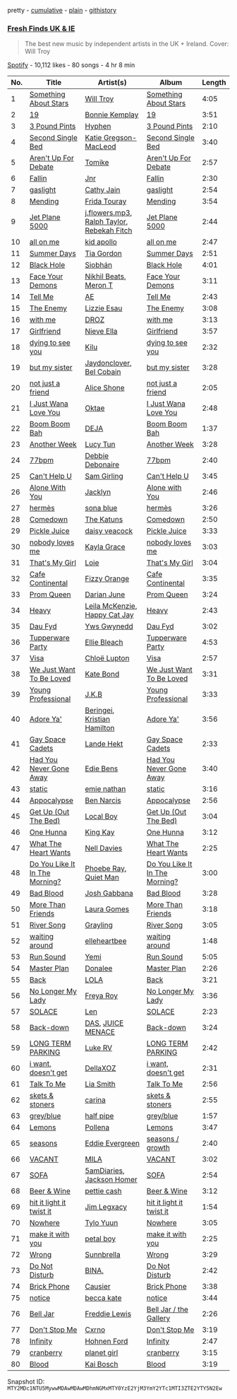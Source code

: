 pretty - [cumulative](/playlists/cumulative/37i9dQZF1DX7AqyNZFu97s.md) - [plain](/playlists/plain/37i9dQZF1DX7AqyNZFu97s) - [githistory](https://github.githistory.xyz/mackorone/spotify-playlist-archive/blob/main/playlists/plain/37i9dQZF1DX7AqyNZFu97s)

### [Fresh Finds UK & IE](https://open.spotify.com/playlist/37i9dQZF1DX7AqyNZFu97s)

> The best new music by independent artists in the UK + Ireland\. Cover: Will Troy

[Spotify](https://open.spotify.com/user/spotify) - 10,112 likes - 80 songs - 4 hr 8 min

| No. | Title | Artist(s) | Album | Length |
|---|---|---|---|---|
| 1 | [Something About Stars](https://open.spotify.com/track/0ika7ap14WDoDuwtfsW4aw) | [Will Troy](https://open.spotify.com/artist/2D9TZalGr1SmjkGguD6Jy1) | [Something About Stars](https://open.spotify.com/album/6pHiz67CyqZ3S8l8nbq6sH) | 4:05 |
| 2 | [19](https://open.spotify.com/track/1BDUYDvUTyRCyHfNx7bWTw) | [Bonnie Kemplay](https://open.spotify.com/artist/4hPxGC5HIlcK36XGqoYCpZ) | [19](https://open.spotify.com/album/0MWAkRHOKHv0Wp7Hp09Jdm) | 3:51 |
| 3 | [3 Pound Pints](https://open.spotify.com/track/5NBXebY5O7Q8EGXo6R7zoK) | [Hyphen](https://open.spotify.com/artist/2Ktr0i8RmKTMlBFuqhMkAi) | [3 Pound Pints](https://open.spotify.com/album/6QQdto2JCrakFVK0PVhs13) | 2:10 |
| 4 | [Second Single Bed](https://open.spotify.com/track/3BehfRcWSWPFZNIZfwMu7I) | [Katie Gregson\-MacLeod](https://open.spotify.com/artist/2xCYQunn7ZXK6qOwXWPvcF) | [Second Single Bed](https://open.spotify.com/album/0z2Aga9gZaBVt2eLqIXD29) | 3:40 |
| 5 | [Aren't Up For Debate](https://open.spotify.com/track/3rIQNYblciqxkC8XoB6R5D) | [Tomike](https://open.spotify.com/artist/1kETB3sIaKJ2uuC9xb6eCI) | [Aren't Up For Debate](https://open.spotify.com/album/6juhA6aNSe7bbOUZeTO2jg) | 2:57 |
| 6 | [Fallin](https://open.spotify.com/track/3XUQ74YA9qwYCe82fZ50j8) | [Jnr](https://open.spotify.com/artist/5me2AnReRzrn6sHY7pNPFO) | [Fallin](https://open.spotify.com/album/1ntKgNUeFuaODYCLk4Lx3V) | 2:30 |
| 7 | [gaslight](https://open.spotify.com/track/3EEBPFJts7jsz37sD5PvOW) | [Cathy Jain](https://open.spotify.com/artist/3b05F8mzcRrH8jIdBNJHHQ) | [gaslight](https://open.spotify.com/album/4V6oE935wVy1XBktVEzOYs) | 2:54 |
| 8 | [Mending](https://open.spotify.com/track/6zbMkHR8vbJbEtuBytboaE) | [Frida Touray](https://open.spotify.com/artist/1MgSB6mX42chKoI7UjkdSm) | [Mending](https://open.spotify.com/album/34iFpOtXBv4hhHQ275AyJi) | 3:54 |
| 9 | [Jet Plane 5000](https://open.spotify.com/track/0YOVGM1hQKI3ulmWFxBYSO) | [j.flowers.mp3](https://open.spotify.com/artist/4jwygfSZd43Dd8vemguwH3), [Ralph Taylor](https://open.spotify.com/artist/7lyYVCbqJocjkyoYwWYgwK), [Rebekah Fitch](https://open.spotify.com/artist/3okhrC6DbZJOUhPTiUkwM6) | [Jet Plane 5000](https://open.spotify.com/album/3noTnaZZqXuflfPKDokgfJ) | 2:44 |
| 10 | [all on me](https://open.spotify.com/track/7Bqk3RPCq9QJDWF8WR0vXP) | [kid apollo](https://open.spotify.com/artist/13aNIXsYtPJ8kUmv9VgU7u) | [all on me](https://open.spotify.com/album/0lNXXDUQyEWrpnQJXWuO8S) | 2:47 |
| 11 | [Summer Days](https://open.spotify.com/track/7H6ywRMJC8ECoEeGQaC5lz) | [Tia Gordon](https://open.spotify.com/artist/5rXNmuTfaGC8hw0JEQOpLc) | [Summer Days](https://open.spotify.com/album/0aikkTjPgqQxaVSt7WZX6q) | 2:51 |
| 12 | [Black Hole](https://open.spotify.com/track/28yw2fVqczsN9TCTmtpQ5L) | [Siobhán](https://open.spotify.com/artist/2baEkum1duFPLdhCttdTcp) | [Black Hole](https://open.spotify.com/album/6Yr9GJw4aOdR0HCDTEjfAq) | 4:01 |
| 13 | [Face Your Demons](https://open.spotify.com/track/7Lvgoj5cLclEdg9ZRDpa5P) | [Nikhil Beats](https://open.spotify.com/artist/25d9Hoz0jDoukw6aheL3OR), [Meron T](https://open.spotify.com/artist/40jBR1w46zqDUfbVQttJrb) | [Face Your Demons](https://open.spotify.com/album/1t2qfTYxxUKnDJ0c5pOMfG) | 3:11 |
| 14 | [Tell Me](https://open.spotify.com/track/4Lyt191ELrVrwvYbTxtKyx) | [AE](https://open.spotify.com/artist/4UWcOm40hIpudoHIcpQQxg) | [Tell Me](https://open.spotify.com/album/1mmIRYrtppZCal4pQ24Gky) | 2:43 |
| 15 | [The Enemy](https://open.spotify.com/track/051Rl8dDuMUY4JNtkBdX7n) | [Lizzie Esau](https://open.spotify.com/artist/3E2PKHxfpNa2R6N3RIpa8S) | [The Enemy](https://open.spotify.com/album/11ZyrIRcdhp4j1IjaozNDR) | 3:08 |
| 16 | [with me](https://open.spotify.com/track/2SvToauoUFLvuflCV7Ysz9) | [DROZ](https://open.spotify.com/artist/3hg8GIwLfQ60sx8lAunT3S) | [with me](https://open.spotify.com/album/1uLhTkXnn1jYZSbBAv1RWk) | 3:13 |
| 17 | [Girlfriend](https://open.spotify.com/track/4LvUNvzk0a6giwk1655Qu7) | [Nieve Ella](https://open.spotify.com/artist/14zhvja4OxwrmivOB3LHOn) | [Girlfriend](https://open.spotify.com/album/3fX6Tjrop4puyO774iUrSJ) | 3:57 |
| 18 | [dying to see you](https://open.spotify.com/track/7mI9cqbCCc7CLSlvWOFlCm) | [Kilu](https://open.spotify.com/artist/795iruo8TSJsZPVAps6Iow) | [dying to see you](https://open.spotify.com/album/6srYwqtC2ZfqwJwf24vqst) | 2:32 |
| 19 | [but my sister](https://open.spotify.com/track/4NHGE6ml5ymmtYJgncrWNm) | [Jaydonclover](https://open.spotify.com/artist/0l5zmyAZvL7Z8JWFzXzMWz), [Bel Cobain](https://open.spotify.com/artist/6JvEcv04PhUKWrUYZJrj1F) | [but my sister](https://open.spotify.com/album/6iGobvJdiBpAwORj4E23xy) | 3:28 |
| 20 | [not just a friend](https://open.spotify.com/track/6DQYMyy0x6FZbyj0DdUpWL) | [Alice Shone](https://open.spotify.com/artist/38DN9grOW9tijIsqD7ifGQ) | [not just a friend](https://open.spotify.com/album/4seIVV0JTWbR6fwZH4qXDN) | 2:05 |
| 21 | [I Just Wana Love You](https://open.spotify.com/track/7oE6G53UTW8SaWkziAFyE8) | [Oktae](https://open.spotify.com/artist/4PxFr57PZWOCVJ5HkJyaoD) | [I Just Wana Love You](https://open.spotify.com/album/4L7Y16bYU8qBFKvRixf0Ox) | 2:48 |
| 22 | [Boom Boom Bah](https://open.spotify.com/track/2OV5pTesWYNmr1Rac8T5BB) | [DEJA](https://open.spotify.com/artist/42VmdS8ipHlJdnjfeT3Hnp) | [Boom Boom Bah](https://open.spotify.com/album/6boh54xT1vH11e5Pgwqiv5) | 1:37 |
| 23 | [Another Week](https://open.spotify.com/track/03jJrQBfyxbVbeEzrwv67p) | [Lucy Tun](https://open.spotify.com/artist/6OtMoXdFTNYbPwyx1M6Yk6) | [Another Week](https://open.spotify.com/album/0UIiJzsFqrH5o2Bn2SVz5g) | 3:28 |
| 24 | [77bpm](https://open.spotify.com/track/2kUO8aZdDRU2WWS7vy04o2) | [Debbie Debonaire](https://open.spotify.com/artist/5GjlbUc4GXwle6SF0WrHg6) | [77bpm](https://open.spotify.com/album/0mtRrIZJcV0y8G9YAPM4fi) | 2:40 |
| 25 | [Can't Help U](https://open.spotify.com/track/3LvN1PIpS2BUEVSBvXxQHp) | [Sam Girling](https://open.spotify.com/artist/3zQO5XxE5WRRWqk58vt0dS) | [Can't Help U](https://open.spotify.com/album/6AGOWIKeILE1B7qEDM3yVz) | 3:45 |
| 26 | [Alone With You](https://open.spotify.com/track/01gsSKUI9KykmPzvw0Q4E7) | [Jacklyn](https://open.spotify.com/artist/4GnL3vqSsGCPpYtrHWWnjv) | [Alone with You](https://open.spotify.com/album/6DLnocyBVdFUnSN3zoLNQO) | 2:46 |
| 27 | [hermès](https://open.spotify.com/track/4pxAepv0pk82z8zTbpRfuM) | [sona blue](https://open.spotify.com/artist/6JUkNmQtHbz5GWN6Ej3z9f) | [hermès](https://open.spotify.com/album/2hJZAS6PwvmBlZqu9QYo0m) | 3:26 |
| 28 | [Comedown](https://open.spotify.com/track/2brOm5qthJtb5UBy1zsu3x) | [The Katuns](https://open.spotify.com/artist/3pwDhCevK03Se1IJ4pes3M) | [Comedown](https://open.spotify.com/album/23vm7QB7kjrJJIrAhc66Vq) | 2:50 |
| 29 | [Pickle Juice](https://open.spotify.com/track/7A2gmEbaYLV9pyJv2CArPt) | [daisy veacock](https://open.spotify.com/artist/3PCWmgzCD4eAIiVGMjBL1M) | [Pickle Juice](https://open.spotify.com/album/4UxMAFBzDMcgcJ8wOPNrg6) | 3:33 |
| 30 | [nobody loves me](https://open.spotify.com/track/3hPtLdxyDpXuXPzX4IMB1o) | [Kayla Grace](https://open.spotify.com/artist/12dfSc1rVtEea2qMe38v3T) | [nobody loves me](https://open.spotify.com/album/7JljDQSHufuK9PQ7pEsow9) | 3:03 |
| 31 | [That's My Girl](https://open.spotify.com/track/5mIcfBmdGpLec0g5AS6RTb) | [Loie](https://open.spotify.com/artist/1IcA6oyWXac8laFWul0ZaJ) | [That's My Girl](https://open.spotify.com/album/3yTw9o8gB8XKALrQUmFX8f) | 3:04 |
| 32 | [Cafe Continental](https://open.spotify.com/track/0iNrI2EzEGbMatPV7W5Fvl) | [Fizzy Orange](https://open.spotify.com/artist/1hSt79a7e2OZzSD3pJgtCZ) | [Cafe Continental](https://open.spotify.com/album/2LLqdRr7QcyGcLSGPtNM7j) | 3:35 |
| 33 | [Prom Queen](https://open.spotify.com/track/3Idix15ad0iJX68n0VApiz) | [Darian June](https://open.spotify.com/artist/0QVc8W1pLLmDPCxzgCybcp) | [Prom Queen](https://open.spotify.com/album/3SHRKqv02CsUt9HgGJkG3f) | 3:24 |
| 34 | [Heavy](https://open.spotify.com/track/3WPrjsHFgOMAkjHB0G6fe6) | [Leila McKenzie](https://open.spotify.com/artist/0bCEQkLomEgAbRwJu2p9aF), [Happy Cat Jay](https://open.spotify.com/artist/01O6JMBezb5PN1Y1P5RTM6) | [Heavy](https://open.spotify.com/album/0PvyqBQvzdeWUar4hQUMlD) | 2:43 |
| 35 | [Dau Fyd](https://open.spotify.com/track/56iNeWBIKXEZZjuRpKBUQO) | [Yws Gwynedd](https://open.spotify.com/artist/14UpMsA1ZvDMZmFknlTOdO) | [Dau Fyd](https://open.spotify.com/album/1rOVUie4TiFTwTBS6Jljis) | 3:02 |
| 36 | [Tupperware Party](https://open.spotify.com/track/3ji7qRyfJlMd7iwFnjKeKW) | [Ellie Bleach](https://open.spotify.com/artist/5ahGL7pdoC2nvzna5z5Fz3) | [Tupperware Party](https://open.spotify.com/album/31IWZKt9EsQDDfDUK9meyf) | 4:53 |
| 37 | [Visa](https://open.spotify.com/track/1fCwLjSNuCfihsYmrItaVW) | [Chloë Lupton](https://open.spotify.com/artist/1O2cflNrxilNJsa4rDSWxX) | [Visa](https://open.spotify.com/album/7a19mEMUsijNEN4XyC0pVF) | 2:57 |
| 38 | [We Just Want To Be Loved](https://open.spotify.com/track/4EmejNQ64gnzGIaHFUDdxI) | [Kate Bond](https://open.spotify.com/artist/3CWmhXjbBDZxRyKgmsmuO3) | [We Just Want To Be Loved](https://open.spotify.com/album/03cs0j2o9TwWJJNVMR1riH) | 3:31 |
| 39 | [Young Professional](https://open.spotify.com/track/0FNQBwVkK8cuCQvhafAPGq) | [J.K.B](https://open.spotify.com/artist/2T9hVlTXycYgENS1oOiw2f) | [Young Professional](https://open.spotify.com/album/6OJPtO4G4gEpZt8NjFBNLu) | 3:33 |
| 40 | [Adore Ya'](https://open.spotify.com/track/4C4uu4hEolZW8HavVsBR55) | [Beringei](https://open.spotify.com/artist/24moFDwbCOEwj7TWjGnL44), [Kristian Hamilton](https://open.spotify.com/artist/5N5Sh4gVdtIQU9uhwHUlN5) | [Adore Ya'](https://open.spotify.com/album/2YOzqTKUASLbYgv5ycswD8) | 3:56 |
| 41 | [Gay Space Cadets](https://open.spotify.com/track/7H2CX9oBe0oRzNJVPXRLH3) | [Lande Hekt](https://open.spotify.com/artist/3RU6wsoh0bm0gZFHJiYRmq) | [Gay Space Cadets](https://open.spotify.com/album/7feQUrbRRSuhhegsoYNY59) | 2:33 |
| 42 | [Had You Never Gone Away](https://open.spotify.com/track/4My6KDCuGDkjtmW4ol3mEi) | [Edie Bens](https://open.spotify.com/artist/0BdtAVeSQlKZkWcgcz7aLS) | [Had You Never Gone Away](https://open.spotify.com/album/5zvAwuhMGtUmBJflCdQH72) | 3:40 |
| 43 | [static](https://open.spotify.com/track/7BHLgDr8Hw0sEEvxmv4YZW) | [emie nathan](https://open.spotify.com/artist/6vFlOaLfKZPqqJuJ3YWhAB) | [static](https://open.spotify.com/album/1tAlWTLUen8bKlpvExJMql) | 3:16 |
| 44 | [Appocalypse](https://open.spotify.com/track/4cowskYc2SdjVEwTJdwJoL) | [Ben Narcis](https://open.spotify.com/artist/5BkmJKpuTUGx996z7nCviM) | [Appocalypse](https://open.spotify.com/album/4BCAtR2QQIDKrK8pgztehB) | 2:56 |
| 45 | [Get Up \(Out The Bed\)](https://open.spotify.com/track/2NZzHz9ddko9Yg3uawNg2D) | [Local Boy](https://open.spotify.com/artist/34Ze0nb54KG3gietZGFZIj) | [Get Up \(Out The Bed\)](https://open.spotify.com/album/40AsrJOWdDvkGdmcOBAbQy) | 3:04 |
| 46 | [One Hunna](https://open.spotify.com/track/6PyGkFil1cw6rrd9RXepio) | [King Kay](https://open.spotify.com/artist/5QS58BjJTzNzvVsUiFR4zB) | [One Hunna](https://open.spotify.com/album/3qee8cGklHXZfOUUdCHJCU) | 3:12 |
| 47 | [What The Heart Wants](https://open.spotify.com/track/5MaFKI4q2CMBxCEL4IEcXL) | [Nell Davies](https://open.spotify.com/artist/3T37olDofWUEnGxDPrTVgL) | [What The Heart Wants](https://open.spotify.com/album/74l70gghGANqgq4gtjVZOV) | 2:25 |
| 48 | [Do You Like It In The Morning?](https://open.spotify.com/track/3fJNZrrGLZ6wgSzNkw7jiZ) | [Phoebe Ray](https://open.spotify.com/artist/0HVr1JRRm8vSDxTbfPfnV6), [Quiet Man](https://open.spotify.com/artist/3iR41vQVaeF8kXhOWjAv3J) | [Do You Like It In The Morning?](https://open.spotify.com/album/0sKcTvUtdumcCFFKIS22D9) | 3:00 |
| 49 | [Bad Blood](https://open.spotify.com/track/5bucBD6EJ72DnZcJIsxSgd) | [Josh Gabbana](https://open.spotify.com/artist/5SHGEK0yS70V0iFm9DnWDs) | [Bad Blood](https://open.spotify.com/album/0uAfAhQh9Q9BZSXyNbuRCJ) | 3:28 |
| 50 | [More Than Friends](https://open.spotify.com/track/7rGd1xAX5A7fz5NDhgIq6X) | [Laura Gomes](https://open.spotify.com/artist/4otLEIeqdTrM0mgj9oPobm) | [More Than Friends](https://open.spotify.com/album/4Gz11cvWtWUZSVfHhaYY9T) | 3:18 |
| 51 | [River Song](https://open.spotify.com/track/3hOX1sq5nYcZgr3Cqpwm7k) | [Grayling](https://open.spotify.com/artist/4FsofiqfJyB7NgqyGfUgGS) | [River Song](https://open.spotify.com/album/3oQaSrHZcoee8nAHICJDbA) | 3:05 |
| 52 | [waiting around](https://open.spotify.com/track/0WdVnbrXI3EiyOFkHSQG0X) | [elleheartbee](https://open.spotify.com/artist/4JpUcJXNQXImALTLnNa1PF) | [waiting around](https://open.spotify.com/album/46TgKBtNnbWL9OV4byHXHr) | 1:48 |
| 53 | [Run Sound](https://open.spotify.com/track/5NJQNKmSMsZgkAE6QjOYS5) | [Yemi](https://open.spotify.com/artist/21ujgB2lJW9NT1D46pWuDj) | [Run Sound](https://open.spotify.com/album/1Ad4UI9JleYLNNtT7xcWVu) | 5:05 |
| 54 | [Master Plan](https://open.spotify.com/track/1kJGu4RAk4i5XXfnbDWgU2) | [Donalee](https://open.spotify.com/artist/6H3nmimgS4kcuYJXRh3LQ6) | [Master Plan](https://open.spotify.com/album/5aOUDXVdevLc7QHYXz6i6n) | 2:26 |
| 55 | [Back](https://open.spotify.com/track/28FjnJbghQycgUx1uQgS3f) | [LOLA](https://open.spotify.com/artist/4VljXOkEAZ4EWzvbvJszyT) | [Back](https://open.spotify.com/album/1K3iaw6ARltT4pdaFp6Y5j) | 3:21 |
| 56 | [No Longer My Lady](https://open.spotify.com/track/6Sa4xy5rWlfZCGwLT1O4lu) | [Freya Roy](https://open.spotify.com/artist/1s7c4MsW76giPOMWyxJqvY) | [No Longer My Lady](https://open.spotify.com/album/4hPb3eSGtEqYrfFv0er8mc) | 3:36 |
| 57 | [SOLACE](https://open.spotify.com/track/4qi0cohHjsjKiTNDCjo9Z5) | [Len](https://open.spotify.com/artist/2siXaXrok89Fp1PZI7sn0s) | [SOLACE](https://open.spotify.com/album/017ZLePK1hukfriYbFa6yi) | 2:23 |
| 58 | [Back\-down](https://open.spotify.com/track/5rCulXgqXDTnYLfOeGGINf) | [DAS](https://open.spotify.com/artist/3oB5vPyMN4RrpQ4o3vPoVe), [JUICE MENACE](https://open.spotify.com/artist/762lsZj1M33PjCaBCmxaAB) | [Back\-down](https://open.spotify.com/album/0GB0JLVJXofMAVuyyfF6Xk) | 3:24 |
| 59 | [LONG TERM PARKING](https://open.spotify.com/track/1oG8QZlA2QqBHWsen9oM6e) | [Luke RV](https://open.spotify.com/artist/4q7ILdeeWJ4NqBtYp0l7Yd) | [LONG TERM PARKING](https://open.spotify.com/album/0PT0jL8kzWpJs43y2oWMzu) | 2:42 |
| 60 | [i want, doesn't get](https://open.spotify.com/track/04W4goRWBFhucHH5XmHMvt) | [DellaXOZ](https://open.spotify.com/artist/5WmkhaLngDDw9tLfZ0Z28e) | [i want, doesn't get](https://open.spotify.com/album/3uN3Syyka3yAaYdfzDPhoi) | 2:31 |
| 61 | [Talk To Me](https://open.spotify.com/track/5wKaBUE2BWya0BXgRddcDM) | [Lia Smith](https://open.spotify.com/artist/4069ik21t8yUvCCvGP2bom) | [Talk To Me](https://open.spotify.com/album/6TOalB0TRYR2ywI1tXQk4O) | 2:56 |
| 62 | [skets & stoners](https://open.spotify.com/track/2w6pqyUxw5jbWnk952e9rP) | [carina](https://open.spotify.com/artist/36NzuZY6vwK2XwqN5b9XSZ) | [skets & stoners](https://open.spotify.com/album/2hqqX0CUvQRBQUJ1LZXoLF) | 2:55 |
| 63 | [grey/blue](https://open.spotify.com/track/0yY0kxnoWN8eBnaXfDnhY7) | [half pipe](https://open.spotify.com/artist/6Keq2jwJYu2E6TZaWOWm1X) | [grey/blue](https://open.spotify.com/album/1W68lgpDy3Wb5RfTNXdrkk) | 1:57 |
| 64 | [Lemons](https://open.spotify.com/track/32YSANXusnRs1xzsw02vOE) | [Pollena](https://open.spotify.com/artist/6jLF65ZDRDiQCnTvs7O7CF) | [Lemons](https://open.spotify.com/album/6R5IuBK7dOh4fmNeJ2HPwn) | 3:47 |
| 65 | [seasons](https://open.spotify.com/track/5KgrJDxKZo1sm0dw9BTNiD) | [Eddie Evergreen](https://open.spotify.com/artist/63kz6l4NiVzWqGp9d7SRKo) | [seasons / growth](https://open.spotify.com/album/5vJEfvlclUwWOrv34qdjQ0) | 2:40 |
| 66 | [VACANT](https://open.spotify.com/track/1pahhMyckMMyUeCOiER7KF) | [MILA](https://open.spotify.com/artist/6SB7H3mGVDv9R8HGwVHKjb) | [VACANT](https://open.spotify.com/album/5EMX5yW7DjCE7qpAXQf0wq) | 3:02 |
| 67 | [SOFA](https://open.spotify.com/track/2FhswqpB97CDVIaHHfNUhW) | [5amDiaries](https://open.spotify.com/artist/0jzizURp4Zz01l8OmSeZ2g), [Jackson Homer](https://open.spotify.com/artist/0W9bMhPWFmnO2u2ejaVDlC) | [SOFA](https://open.spotify.com/album/6bF5YytXk81TGAomwlxS4u) | 2:54 |
| 68 | [Beer & Wine](https://open.spotify.com/track/6gMDS0DHNCSfl4KvAORdvv) | [pettie cash](https://open.spotify.com/artist/3rGUsduLxdtN0SNl3qHlnT) | [Beer & Wine](https://open.spotify.com/album/4QU8EV0O40CqKJYIVzHCgp) | 3:12 |
| 69 | [hit it light it twist it](https://open.spotify.com/track/4MYkI9KHjQmWN0SmSbO1QG) | [Jim Legxacy](https://open.spotify.com/artist/7IrBqZo6diq3hV3GpUhrs2) | [hit it light it twist it](https://open.spotify.com/album/26wYoLV3Yvt0yzOeTRKvKI) | 1:54 |
| 70 | [Nowhere](https://open.spotify.com/track/1wgUHb4D5lgBhFDIhYSjeu) | [Tylo Yuun](https://open.spotify.com/artist/7DPOo2996dvwKYbZbPkso8) | [Nowhere](https://open.spotify.com/album/7vsmvaBH8uIWr2cO4zT3Fz) | 3:05 |
| 71 | [make it with you](https://open.spotify.com/track/51McTJEprQt1TdDSe8XWhI) | [petal boy](https://open.spotify.com/artist/0ZPEyvYITWMAedn4Wtx0mr) | [make it with you](https://open.spotify.com/album/6FGONqSOGbLrD0MWW2Xmda) | 2:25 |
| 72 | [Wrong](https://open.spotify.com/track/7u71EJQ0InrG1hfmcLjj8B) | [Sunnbrella](https://open.spotify.com/artist/0VjIV24hNNraRNM265WhXB) | [Wrong](https://open.spotify.com/album/6u2xrUd4eaRf5NzED6Wu3h) | 3:29 |
| 73 | [Do Not Disturb](https://open.spotify.com/track/0lFMVUMnDguO9sVRQt04sP) | [BINA.](https://open.spotify.com/artist/2cOj9uwYqm3PHx1i5n7BkC) | [Do Not Disturb](https://open.spotify.com/album/5mAQjhv51LnG3hhKezjjn1) | 2:42 |
| 74 | [Brick Phone](https://open.spotify.com/track/7oZKdKYkNL13uZ6bQfZa2j) | [Causier](https://open.spotify.com/artist/1qkumKhqyNt9jlyDoaLFcu) | [Brick Phone](https://open.spotify.com/album/0dLYraWUlJml3Isy4Ta7Iw) | 3:38 |
| 75 | [notice](https://open.spotify.com/track/6tDNa0dOZAM3WeFabwCQXW) | [becca kate](https://open.spotify.com/artist/4k11Fgj5xMaWa4GF1a06e5) | [notice](https://open.spotify.com/album/4I2va2ct27Ib8gOxLgyOWw) | 3:44 |
| 76 | [Bell Jar](https://open.spotify.com/track/3jE1Nj3eugz8gzGtUMpVji) | [Freddie Lewis](https://open.spotify.com/artist/2Y08LH0PaXKiJNNuQQ827y) | [Bell Jar / the Gallery](https://open.spotify.com/album/6t3MykZRBkk3JJD6E9gPb1) | 2:26 |
| 77 | [Don't Stop Me](https://open.spotify.com/track/6moarBQR5d8WcvNfHQbIyz) | [Cxrno](https://open.spotify.com/artist/1iKmg6IgBEKSUEnHr6KLom) | [Don't Stop Me](https://open.spotify.com/album/6WkuOahZkaezcPz0ps99Gm) | 3:19 |
| 78 | [Infinity](https://open.spotify.com/track/6aQCqXQZoGTTgCwh3L0iUg) | [Hohnen Ford](https://open.spotify.com/artist/34c3b95E9ZQPMPapPOv8RW) | [Infinity](https://open.spotify.com/album/22Y19vayLsw5Tz6iQNVtUv) | 2:47 |
| 79 | [cranberry](https://open.spotify.com/track/1yf8X79lrmT37fm90IC0rj) | [planet girl](https://open.spotify.com/artist/40DgzqFfLrkIx2mas3Bpfv) | [cranberry](https://open.spotify.com/album/6VKKuzD4ztiIf5czRTdvgC) | 3:15 |
| 80 | [Blood](https://open.spotify.com/track/0yNyMQhVlmqYJSYtBIPUZq) | [Kai Bosch](https://open.spotify.com/artist/6NvsbUgzHkjZK3ZUEWui41) | [Blood](https://open.spotify.com/album/1KqWIh4S19Awll9HkdJRuf) | 3:19 |

Snapshot ID: `MTY2MDc1NTU5MywwMDAwMDAwMDhmNGMxMTY0YzE2YjM3YmY2YTc1MTI3ZTE2YTY5N2Ew`
